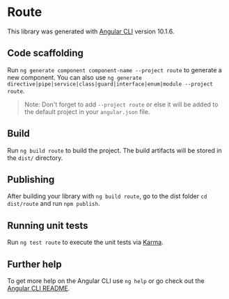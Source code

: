 # Route

This library was generated with [Angular CLI](https://github.com/angular/angular-cli) version 10.1.6.

## Code scaffolding

Run `ng generate component component-name --project route` to generate a new component. You can also use `ng generate directive|pipe|service|class|guard|interface|enum|module --project route`.
> Note: Don't forget to add `--project route` or else it will be added to the default project in your `angular.json` file. 

## Build

Run `ng build route` to build the project. The build artifacts will be stored in the `dist/` directory.

## Publishing

After building your library with `ng build route`, go to the dist folder `cd dist/route` and run `npm publish`.

## Running unit tests

Run `ng test route` to execute the unit tests via [Karma](https://karma-runner.github.io).

## Further help

To get more help on the Angular CLI use `ng help` or go check out the [Angular CLI README](https://github.com/angular/angular-cli/blob/master/README.md).
